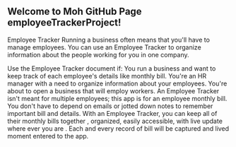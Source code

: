 ## Welcome to Moh GitHub Page employeeTrackerProject!

Employee Tracker 
Running a business often means that you'll have to manage employees. You can use an Employee Tracker to organize information about the people working for you in one company.

Use the Employee Tracker document if:
You run a business and want to keep track of each employee's details like monthly bill.
You're an HR manager with a need to organize information about your employees.
You're about to open a business that will employ workers.
An Employee Tracker isn't meant for multiple employees; this app is  for an employee monthly bill. You don't have to depend on emails or jotted down notes to remember important bill and details. With an Employee Tracker, you can keep all of their monthly bills together , organized, easily accessible, with live update where ever you are . Each and every record of bill will be captured and lived moment entered to the app. 


